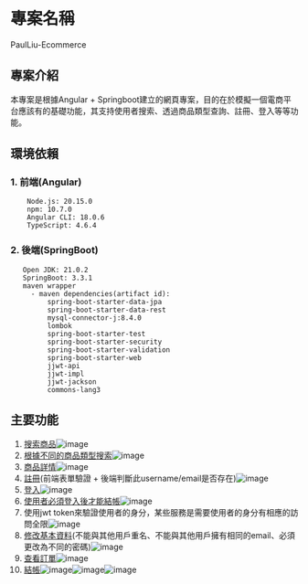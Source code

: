 # 專案名稱
PaulLiu-Ecommerce
## 專案介紹
本專案是根據Angular + Springboot建立的網頁專案，目的在於模擬一個電商平台應該有的基礎功能，其支持使用者搜索、透過商品類型查詢、註冊、登入等等功能。
## 環境依賴
### 1. 前端(Angular)
        Node.js: 20.15.0
        npm: 10.7.0
        Angular CLI: 18.0.6
        TypeScript: 4.6.4
### 2. 後端(SpringBoot)
       Open JDK: 21.0.2
       SpringBoot: 3.3.1
       maven wrapper
         - maven dependencies(artifact id):
             spring-boot-starter-data-jpa
             spring-boot-starter-data-rest
             mysql-connector-j:8.4.0
             lombok
             spring-boot-starter-test
             spring-boot-starter-security
             spring-boot-starter-validation
             spring-boot-starter-web
             jjwt-api
             jjwt-impl
             jjwt-jackson
             commons-lang3
## 主要功能
1. [搜索商品](https://youtu.be/jvHGoFVlLxg)![image](https://github.com/user-attachments/assets/d80757e4-8d43-4064-a3fd-5e1c82933261)
2. [根據不同的商品類型搜索](https://youtu.be/UUo6jktFrBo)![image](https://github.com/user-attachments/assets/2b651568-7d07-4d29-a2c7-78f27029f6f9)
3. [商品詳情](https://youtu.be/XCJnMgkTRhg)![image](https://github.com/user-attachments/assets/8b6d3910-68c2-4838-849e-f2546940f8fd)
4. [註冊](https://youtu.be/NLZJVfnEuUg)(前端表單驗證 + 後端判斷此username/email是否存在)![image](https://github.com/user-attachments/assets/622f7ee8-229d-4601-8c10-fc27622604a9)
5. [登入](https://youtu.be/RQ7whJptyvk)![image](https://github.com/user-attachments/assets/177665b1-4ebe-47a2-ad5a-f2250a830195)
6. [使用者必須登入後才能結帳](https://youtu.be/TWE1fFhdc-k)![image](https://github.com/user-attachments/assets/f175cc1c-34a5-45b9-9102-213556ec5183)
7. 使用jwt token來驗證使用者的身分，某些服務是需要使用者的身分有相應的訪問全限![image](https://github.com/user-attachments/assets/02dba359-6a2c-46a3-901e-122325eaa0dd)
8. [修改基本資料](https://youtu.be/wyB8KP7JAik)(不能與其他用戶重名、不能與其他用戶擁有相同的email、必須更改為不同的密碼)![image](https://github.com/user-attachments/assets/fa493740-34d3-4d20-8848-72342036e115)
9. [查看訂單](https://youtu.be/tk7E8J83NZU)![image](https://github.com/user-attachments/assets/8242760c-4144-4288-a748-d84fd1c0c20a)
10. [結帳](https://youtu.be/Mkx8IpKtD38)![image](https://github.com/user-attachments/assets/490824ca-4928-47d1-adfa-e7faa44150b2)![image](https://github.com/user-attachments/assets/b7db3150-babd-42b1-9ae2-ea5b41c1a12a)![image](https://github.com/user-attachments/assets/c1b29d4e-af9a-495b-950c-03719562effb)











